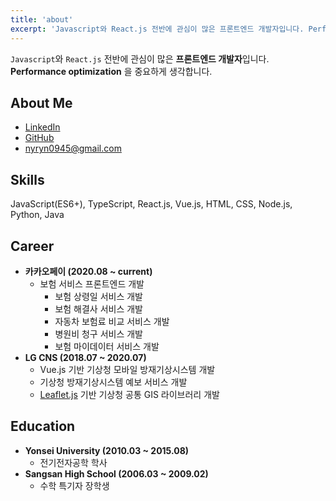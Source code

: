 ```yaml
---
title: 'about'
excerpt: 'Javascript와 React.js 전반에 관심이 많은 프론트엔드 개발자입니다. Performance optimization 을 중요하게 생각합니다.'
---
```


`Javascript`와 `React.js` 전반에 관심이 많은 **프론트엔드 개발자**입니다.
**Performance optimization** 을 중요하게 생각합니다.

## About Me

- [LinkedIn](https://www.linkedin.com/in/yuri-na-0a29ba137/)
- [GitHub](https://github.com/yrnana)
- nyryn0945@gmail.com

## Skills

JavaScript(ES6+), TypeScript, React.js, Vue.js, HTML, CSS, Node.js, Python, Java

## Career

- **카카오페이 (2020.08 ~ current)**
  - 보험 서비스 프론트엔드 개발
    - 보험 상령일 서비스 개발
    - 보험 해결사 서비스 개발
    - 자동차 보험료 비교 서비스 개발
    - 병원비 청구 서비스 개발
    - 보험 마이데이터 서비스 개발
- **LG CNS (2018.07 ~ 2020.07)**
  - Vue.js 기반 기상청 모바일 방재기상시스템 개발
  - 기상청 방재기상시스템 예보 서비스 개발
  - [Leaflet.js](https://github.com/Leaflet/Leaflet) 기반 기상청 공통 GIS 라이브러리 개발

## Education

- **Yonsei University (2010.03 ~ 2015.08)**
  - 전기전자공학 학사
- **Sangsan High School (2006.03 ~ 2009.02)**
  - 수학 특기자 장학생
